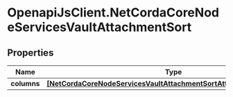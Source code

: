 # OpenapiJsClient.NetCordaCoreNodeServicesVaultAttachmentSort

## Properties

Name | Type | Description | Notes
------------ | ------------- | ------------- | -------------
**columns** | [**[NetCordaCoreNodeServicesVaultAttachmentSortAttachmentSortColumn]**](NetCordaCoreNodeServicesVaultAttachmentSortAttachmentSortColumn.md) |  | 


